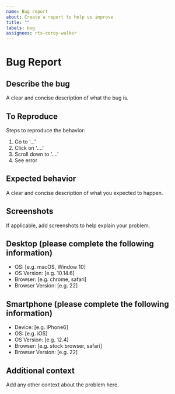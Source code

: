 ```yaml
---
name: Bug report
about: Create a report to help us improve
title: ""
labels: bug
assignees: rts-corey-walker
---
```


# Bug Report

## Describe the bug

A clear and concise description of what the bug is.

## To Reproduce

Steps to reproduce the behavior:

1. Go to '...'
1. Click on '....'
1. Scroll down to '....'
1. See error

## Expected behavior

A clear and concise description of what you expected to happen.

## Screenshots

If applicable, add screenshots to help explain your problem.

## Desktop (please complete the following information)

- OS: [e.g. macOS, Window 10]
- OS Version: [e.g. 10.14.6]
- Browser: [e.g. chrome, safari]
- Browser Version: [e.g. 22]

## Smartphone (please complete the following information)

- Device: [e.g. iPhone6]
- OS: [e.g. iOS]
- OS Version: [e.g. 12.4]
- Browser: [e.g. stock browser, safari]
- Browser Version: [e.g. 22]

## Additional context

Add any other context about the problem here.

